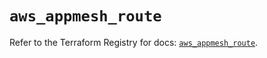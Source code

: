 # `aws_appmesh_route`

Refer to the Terraform Registry for docs: [`aws_appmesh_route`](https://registry.terraform.io/providers/hashicorp/aws/5.79.0/docs/resources/appmesh_route).
